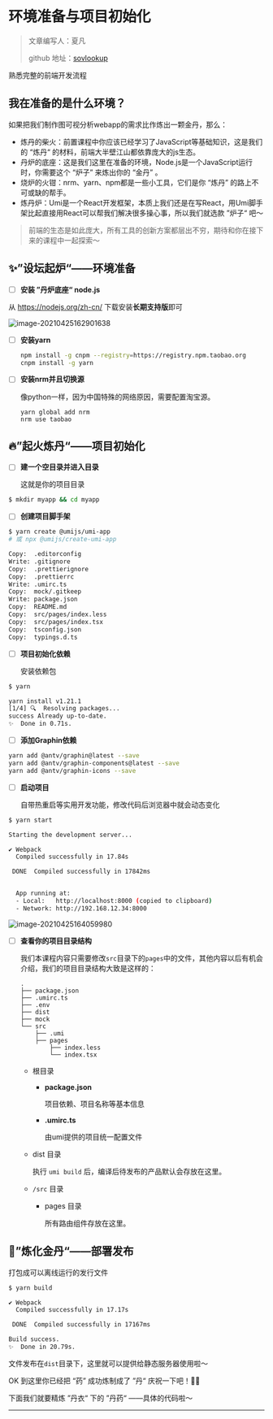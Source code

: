 # 环境准备与项目初始化

> 文章编写人：夏凡
>
> github 地址：[sovlookup](https://github.com/sovlookup)

熟悉完整的前端开发流程

## 我在准备的是什么环境？

如果把我们制作图可视分析webapp的需求比作炼出一颗金丹，那么：

- 炼丹的柴火：前置课程中你应该已经学习了JavaScript等基础知识，这是我们的 “炼丹“ 的材料，前端大半壁江山都依靠庞大的js生态。
- 丹炉的底座：这是我们这里在准备的环境，Node.js是一个JavaScript运行时，你需要这个 “炉子” 来炼出你的 “金丹” 。
- 烧炉的火钳：nrm、yarn、npm都是一些小工具，它们是你 “炼丹” 的路上不可或缺的帮手。
- 炼丹炉：Umi是一个React开发框架，本质上我们还是在写React，用Umi脚手架比起直接用React可以帮我们解决很多操心事，所以我们就选款 ”炉子“ 吧～

> 前端的生态是如此庞大，所有工具的创新方案都层出不穷，期待和你在接下来的课程中一起探索～

## ✨”设坛起炉“——环境准备

- [ ] **安装 ”丹炉底座“ node.js**

从 https://nodejs.org/zh-cn/ 下载安装**长期支持版**即可

![image-20210425162901638](/home/sovlookup/桌面/前端/img/node.png)



- [ ] **安装yarn**

  ```bash
  npm install -g cnpm --registry=https://registry.npm.taobao.org
  cnpm install -g yarn
  ```

- [ ] **安装nrm并且切换源**

  像python一样，因为中国特殊的网络原因，需要配置淘宝源。
  
  ```
  yarn global add nrm
  nrm use taobao
  ```

## 🔥”起火炼丹“——项目初始化

- [ ] **建一个空目录并进入目录**

  这就是你的项目目录

```bash
$ mkdir myapp && cd myapp
```

- [ ] **创建项目脚手架**

```bash
$ yarn create @umijs/umi-app
# 或 npx @umijs/create-umi-app

Copy:  .editorconfig
Write: .gitignore
Copy:  .prettierignore
Copy:  .prettierrc
Write: .umirc.ts
Copy:  mock/.gitkeep
Write: package.json
Copy:  README.md
Copy:  src/pages/index.less
Copy:  src/pages/index.tsx
Copy:  tsconfig.json
Copy:  typings.d.ts
```

- [ ] **项目初始化依赖**

  安装依赖包

```bash
$ yarn

yarn install v1.21.1
[1/4] 🔍  Resolving packages...
success Already up-to-date.
✨  Done in 0.71s.
```

- [ ] **添加Graphin依赖**

```bash
yarn add @antv/graphin@latest --save
yarn add @antv/graphin-components@latest --save
yarn add @antv/graphin-icons --save
```

- [ ] **启动项目**

  自带热重启等实用开发功能，修改代码后浏览器中就会动态变化

```bash
$ yarn start

Starting the development server...

✔ Webpack
  Compiled successfully in 17.84s

 DONE  Compiled successfully in 17842ms                                       8:06:31 PM


  App running at:
  - Local:   http://localhost:8000 (copied to clipboard)
  - Network: http://192.168.12.34:8000
```

![image-20210425164059980](/home/sovlookup/桌面/前端/img/init.png)

- [ ] **查看你的项目目录结构**

   我们本课程内容只需要修改`src`目录下的`pages`中的文件，其他内容以后有机会介绍，我们的项目目录结构大致是这样的：
  
  ```
  .
  ├── package.json
  ├── .umirc.ts
  ├── .env
  ├── dist
  ├── mock
  └── src
      ├── .umi
      ├── pages
          ├── index.less
          └── index.tsx
  ```
  
  - 根目录
  
    - **package.json**
  
      项目依赖、项目名称等基本信息
  
    - **.umirc.ts**
  
      由umi提供的项目统一配置文件
  
  - dist 目录
  
    执行 `umi build` 后，编译后待发布的产品默认会存放在这里。
  
  - `/src` 目录
  
    - pages 目录
  
      所有路由组件存放在这里。

## 🎉”炼化金丹“——**部署发布**
打包成可以离线运行的发行文件

```bash
$ yarn build

✔ Webpack
  Compiled successfully in 17.17s

 DONE  Compiled successfully in 17167ms                                       8:26:25 PM

Build success.
✨  Done in 20.79s.
```

文件发布在`dist`目录下，这里就可以提供给静态服务器使用啦～



OK 到这里你已经把 “药” 成功炼制成了 ”丹“ 庆祝一下吧！🙌🏻

下面我们就要精炼 ”丹衣“ 下的 ”丹药“ ——具体的代码啦～

---

[^UmiJS文档📄]: https://umijs.org/zh-CN/docs/
[^Graphin文档📄]: https://graphin.antv.vision/graphin/quick-start/introduction

[^目录结构介绍地址]: https://umijs.org/zh-CN/docs/directory-structure

